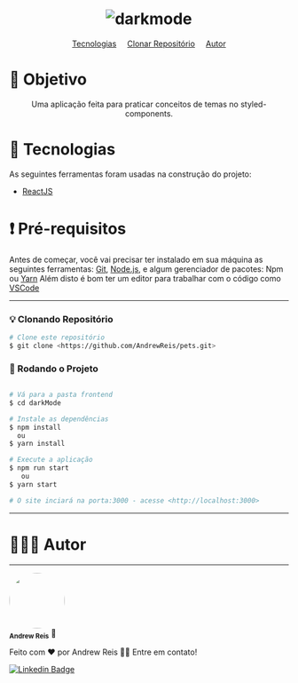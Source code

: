 <h1 align="center">
    <h1 align="center">  <img alt="darkmode" title="#DarkMode" src="" /> </h1>
</h1>

<p align="center">
 <a href="#tecnologias">Tecnologias</a> &nbsp&nbsp&nbsp
 <a href="#clone">Clonar Repositório</a> &nbsp&nbsp&nbsp
 <a href="#autor">Autor</a> 
</p>



<h1 id='objetivo'> 🎯 Objetivo </h1>
<p align="center">
	 Uma aplicação feita para praticar conceitos de temas no styled-components.
</p>
	


<h1 id='tecnologias'> 🤖 Tecnologias </h1>

As seguintes ferramentas foram usadas na construção do projeto:

- [ReactJS](https://pt-br.reactjs.org/)


<h1 id='clone'>❗ Pré-requisitos</h1>

Antes de começar, você vai precisar ter instalado em sua máquina as seguintes ferramentas:
[Git](https://git-scm.com), [Node.js](https://nodejs.org/en/), e algum gerenciador de pacotes: Npm ou [Yarn](https://yarnpkg.com/) 
Além disto é bom ter um editor para trabalhar com o código como [VSCode](https://code.visualstudio.com/)

---

### 💡 Clonando Repositório

```bash
# Clone este repositório
$ git clone <https://github.com/AndrewReis/pets.git>

```

### 🎲 Rodando o Projeto

```bash

# Vá para a pasta frontend
$ cd darkMode

# Instale as dependências
$ npm install
  ou
$ yarn install

# Execute a aplicação
$ npm run start
   ou
$ yarn start

# O site inciará na porta:3000 - acesse <http://localhost:3000>
```
---

<h1 id='autor'> 🙋🏽‍♂️ Autor </h1>

---

 <img style="border-radius: 50%;" src="https://avatars3.githubusercontent.com/u/60078687?s=460&u=83742fab7b35f433986c6fbe25df935441b6a743&v=4" width="100px;" alt=""/>
 <br />
 <sub><b>Andrew Reis</b></sub></a> 🚀


Feito com ❤️ por Andrew Reis 👋🏽 Entre em contato!

[![Linkedin Badge](https://img.shields.io/badge/-Andrew-blue?style=flat-square&logo=Linkedin&logoColor=white&link=https://www.linkedin.com/in/andrew-reis/)](https://www.linkedin.com/in/andrew-reis/) 

